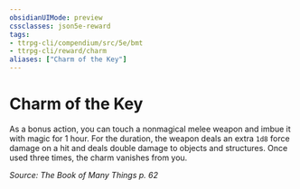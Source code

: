 ```yaml
---
obsidianUIMode: preview
cssclasses: json5e-reward
tags:
- ttrpg-cli/compendium/src/5e/bmt
- ttrpg-cli/reward/charm
aliases: ["Charm of the Key"]
---
```

# Charm of the Key

As a bonus action, you can touch a nonmagical melee weapon and imbue it with magic for 1 hour. For the duration, the weapon deals an extra `1d8` force damage on a hit and deals double damage to objects and structures. Once used three times, the charm vanishes from you.

*Source: The Book of Many Things p. 62*